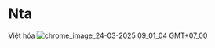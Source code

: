 # Nta
Việt hóa
![chrome_image_24-03-2025 09_01_04 GMT+07_00](https://github.com/user-attachments/assets/5af342f8-4fa4-4663-b89f-0de070267c3a)
